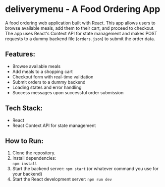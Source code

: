 # deliverymenu - A Food Ordering App 

A food ordering web application built with React. This app allows users to browse available meals, add them to their cart, and proceed to checkout. The app uses React's Context API for state management and makes POST requests to a dummy backend file (`orders.json`) to submit the order data.

## Features:
- Browse available meals
- Add meals to a shopping cart
- Checkout form with real-time validation
- Submit orders to a dummy backend
- Loading states and error handling
- Success messages upon successful order submission

 ## Tech Stack:
- React
- React Context API for state management

 ## How to Run:
1. Clone the repository.
2. Install dependencies:  
   `npm install`
3. Start the backend server:
   `npm start` (or whatever command you use for your backend)
4. Start the React development server:
   `npm run dev`
